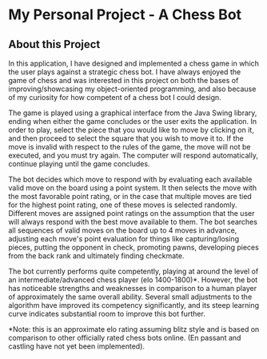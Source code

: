 # My Personal Project - A Chess Bot

## About this Project

In this application, I have designed and implemented a chess game
in which the user plays against a strategic chess bot. I have always
enjoyed the game of chess and was interested in this project on both
the bases of improving/showcasing my object-oriented programming, 
and also because of my curiosity for how competent of a chess bot I 
could design.

The game is played using a graphical interface from the Java Swing library, 
ending when either the game concludes or the user exits the application. 
In order to play, select the piece that you would like to move by 
clicking on it, and then proceed to select the square that you wish
to move it to. If the move is invalid with respect to the rules of
the game, the move will not be executed, and you must try again. The
computer will respond automatically, continue playing until the game
concludes.

The bot decides which move to respond with by evaluating each 
available valid move on the board using a point system. It then 
selects the move with the most favorable point rating, or in the
case that multiple moves are tied for the highest point rating, 
one of these moves is selected randomly. Different moves are
assigned point ratings on the assumption that the user will 
always respond with the best move available to them. The bot 
searches all sequences of valid moves on the board up to 4 
moves in advance, adjusting each move's point evaluation for 
things like capturing/losing pieces, putting the opponent in check,
promoting pawns, developing pieces from the back rank and 
ultimately finding checkmate.

The bot currently performs quite competently, playing at around the
level of an intermediate/advanced chess player (elo 1400-1800)*. However,
the bot has noticeable strengths and weaknesses in 
comparison to a human player of approximately the same overall
ability. Several small adjustments to the algorithm have improved 
its competency significantly, and its steep learning curve indicates
substantial room to improve this bot further. 

*Note: this is an approximate elo rating assuming blitz style and 
is based on comparison to other officially rated chess bots online.
(En passant and castling have not yet been implemented).